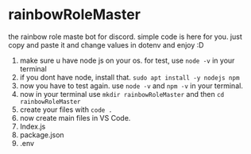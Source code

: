 # rainbowRoleMaster
the rainbow role maste bot for discord. simple code is here for you. just copy and paste it and change values in dotenv and enjoy :D

1. make sure u have node js on your os. for test, use ```node -v``` in your terminal
2. if you dont have node, install that. ```sudo apt install -y nodejs npm```
3. now you have to test again. use ```node -v``` and ```npm -v``` in your terminal.
4. now in your terminal use ```mkdir rainbowRoleMaster``` and then ```cd rainbowRoleMaster```
5. create your files with ```code .```
6. now create main files in VS Code.
7. Index.js
8. package.json
9. .env
